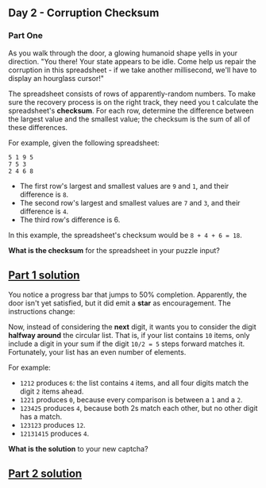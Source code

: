 ## Day 2 - Corruption Checksum
### Part One

As you walk through the door, a glowing humanoid shape yells in your
direction. "You there! Your state appears to be idle. Come help us
repair the corruption in this spreadsheet - if we take another
millisecond, we'll have to display an hourglass cursor!"

The spreadsheet consists of rows of apparently-random numbers. To make
sure the recovery process is on the right track, they need you t
calculate the spreadsheet's **checksum**. For each row, determine
the difference between the largest value and the smallest value;
the checksum is the sum of all of these differences.

For example, given the following spreadsheet:

```
5 1 9 5
7 5 3
2 4 6 8
```

 * The first row's largest and smallest values are `9` and `1`,
   and their difference is `8`.
 * The second row's largest and smallest values are `7` and `3`,
   and their difference is `4`.
 * The third row's difference is 6.

In this example, the spreadsheet's checksum would be `8 + 4 + 6 = 18`.

**What is the checksum** for the spreadsheet in your puzzle input?


[Part 1 solution][1]
--------------------


You notice a progress bar that jumps to 50% completion. Apparently,
the door isn't yet satisfied, but it did emit a **star** as
encouragement. The instructions change:

Now, instead of considering the **next** digit, it wants you to consider
the digit **halfway around** the circular list. That is, if your list
contains `10` items, only include a digit in your sum if the digit
`10/2 = 5` steps forward matches it. Fortunately, your list has an even
number of elements.

For example:

 * `1212` produces `6`: the list contains `4` items, and all four digits
   match the digit `2` items ahead.
 * `1221` produces `0`, because every comparison is between a `1`
   and a `2`.
 * `123425` produces `4`, because both 2s match each other, but no other
   digit has a match.
 * `123123` produces `12`.
 * `12131415` produces `4`.

**What is the solution** to your new captcha?

[Part 2 solution][2]
--------------------


[1]: part_1.py
[2]: part_2.py
